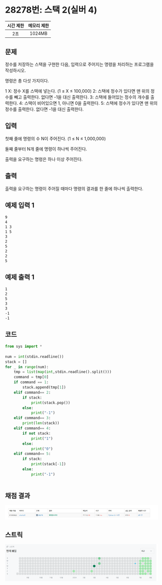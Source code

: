 # 28278번: 스택 2(실버 4)
| 시간 제한 | 메모리 제한 |
|:-----:|:------:|
|  2초   | 1024MB  |

## 문제
정수를 저장하는 스택을 구현한 다음, 입력으로 주어지는 명령을 처리하는 프로그램을 작성하시오.

명령은 총 다섯 가지이다.

1 X: 정수 X를 스택에 넣는다. (1 ≤ X ≤ 100,000)
2: 스택에 정수가 있다면 맨 위의 정수를 빼고 출력한다. 없다면 -1을 대신 출력한다.
3: 스택에 들어있는 정수의 개수를 출력한다.
4: 스택이 비어있으면 1, 아니면 0을 출력한다.
5: 스택에 정수가 있다면 맨 위의 정수를 출력한다. 없다면 -1을 대신 출력한다.

## 입력
첫째 줄에 명령의 수 N이 주어진다. (1 ≤ N ≤ 1,000,000)

둘째 줄부터 N개 줄에 명령이 하나씩 주어진다.

출력을 요구하는 명령은 하나 이상 주어진다.

## 출력
출력을 요구하는 명령이 주어질 때마다 명령의 결과를 한 줄에 하나씩 출력한다.

## 예제 입력 1
```text
9
4
1 3
1 5
3
2
5
2
2
5
```
## 예제 출력 1
```text
1
2
5
3
3
-1
-1
```
## 코드
```python
from sys import *

num = int(stdin.readline())
stack = []
for _ in range(num):
    tmp = list(map(int,stdin.readline().split()))
    command = tmp[0]
    if command == 1:
        stack.append(tmp[1])
    elif command== 2:
        if stack:
            print(stack.pop())
        else:
            print("-1")
    elif command== 3:
        print(len(stack))
    elif command== 4:
        if not stack:
            print("1")
        else:
            print("0")
    elif command== 5:
        if stack:
            print(stack[-1])
        else:
            print("-1")
    


```

## 채점 결과
![image](result.png)

## 스트릭
![image](streak.png)